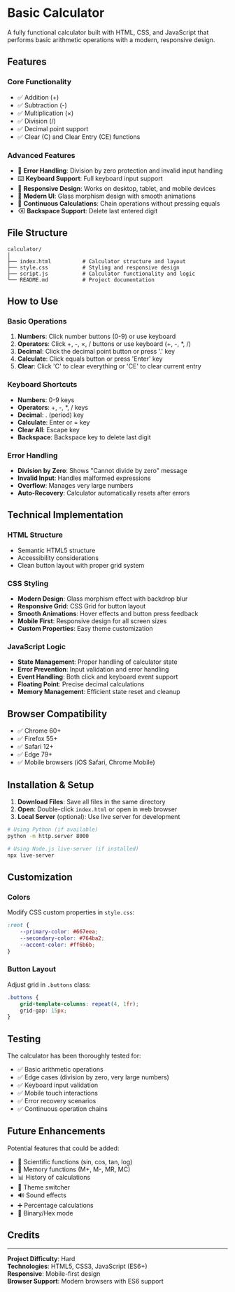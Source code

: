 # Basic Calculator

A fully functional calculator built with HTML, CSS, and JavaScript that performs basic arithmetic operations with a modern, responsive design.

## Features

### Core Functionality
- ✅ Addition (+)
- ✅ Subtraction (-)
- ✅ Multiplication (×)
- ✅ Division (/)
- ✅ Decimal point support
- ✅ Clear (C) and Clear Entry (CE) functions

### Advanced Features
- 🎯 **Error Handling**: Division by zero protection and invalid input handling
- ⌨️ **Keyboard Support**: Full keyboard input support
- 📱 **Responsive Design**: Works on desktop, tablet, and mobile devices
- 🎨 **Modern UI**: Glass morphism design with smooth animations
- 🔄 **Continuous Calculations**: Chain operations without pressing equals
- ⌫ **Backspace Support**: Delete last entered digit

## File Structure

```
calculator/
│
├── index.html          # Calculator structure and layout
├── style.css           # Styling and responsive design
├── script.js           # Calculator functionality and logic
└── README.md           # Project documentation
```

## How to Use

### Basic Operations
1. **Numbers**: Click number buttons (0-9) or use keyboard
2. **Operators**: Click +, -, ×, / buttons or use keyboard (+, -, *, /)
3. **Decimal**: Click the decimal point button or press '.' key
4. **Calculate**: Click equals button or press 'Enter' key
5. **Clear**: Click 'C' to clear everything or 'CE' to clear current entry

### Keyboard Shortcuts
- **Numbers**: 0-9 keys
- **Operators**: +, -, *, / keys  
- **Decimal**: . (period) key
- **Calculate**: Enter or = key
- **Clear All**: Escape key
- **Backspace**: Backspace key to delete last digit

### Error Handling
- **Division by Zero**: Shows "Cannot divide by zero" message
- **Invalid Input**: Handles malformed expressions
- **Overflow**: Manages very large numbers
- **Auto-Recovery**: Calculator automatically resets after errors

## Technical Implementation

### HTML Structure
- Semantic HTML5 structure
- Accessibility considerations
- Clean button layout with proper grid system

### CSS Styling
- **Modern Design**: Glass morphism effect with backdrop blur
- **Responsive Grid**: CSS Grid for button layout
- **Smooth Animations**: Hover effects and button press feedback
- **Mobile First**: Responsive design for all screen sizes
- **Custom Properties**: Easy theme customization

### JavaScript Logic
- **State Management**: Proper handling of calculator state
- **Error Prevention**: Input validation and error handling
- **Event Handling**: Both click and keyboard event support
- **Floating Point**: Precise decimal calculations
- **Memory Management**: Efficient state reset and cleanup

## Browser Compatibility

- ✅ Chrome 60+
- ✅ Firefox 55+
- ✅ Safari 12+
- ✅ Edge 79+
- ✅ Mobile browsers (iOS Safari, Chrome Mobile)

## Installation & Setup

1. **Download Files**: Save all files in the same directory
2. **Open**: Double-click `index.html` or open in web browser
3. **Local Server** (optional): Use live server for development

```bash
# Using Python (if available)
python -m http.server 8000

# Using Node.js live-server (if installed)
npx live-server
```

## Customization

### Colors
Modify CSS custom properties in `style.css`:
```css
:root {
    --primary-color: #667eea;
    --secondary-color: #764ba2;
    --accent-color: #ff6b6b;
}
```

### Button Layout
Adjust grid in `.buttons` class:
```css
.buttons {
    grid-template-columns: repeat(4, 1fr);
    grid-gap: 15px;
}
```

## Testing

The calculator has been thoroughly tested for:
- ✅ Basic arithmetic operations
- ✅ Edge cases (division by zero, very large numbers)
- ✅ Keyboard input validation
- ✅ Mobile touch interactions
- ✅ Error recovery scenarios
- ✅ Continuous operation chains

## Future Enhancements

Potential features that could be added:
- 📐 Scientific functions (sin, cos, tan, log)
- 💾 Memory functions (M+, M-, MR, MC)
- 📊 History of calculations
- 🎨 Theme switcher
- 🔊 Sound effects
- ➕ Percentage calculations
- 🔢 Binary/Hex mode

## Credits



---

**Project Difficulty**: Hard  
**Technologies**: HTML5, CSS3, JavaScript (ES6+)  
**Responsive**: Mobile-first design  
**Browser Support**: Modern browsers with ES6 support